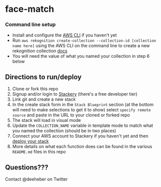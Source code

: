 # face-match

### Command line setup
- Install and configure the [AWS CLI](https://aws.amazon.com/cli/) if you haven't yet
- Run `aws rekognition create-collection --collection-id [collection name here]` using the AWS CLI on the command line to create a new rekognition collection [docs](https://docs.aws.amazon.com/rekognition/latest/dg/API_CreateCollection.html)
- You will need the value of what you named your collection in step 6 below

## Directions to run/deploy
1. Clone or fork this repo
2. Signup and/or login to [Stackery](https://www.stackery.io/) (there's a free developer tier)
3. Link git and create a new stack
4. In the create stack form in the `Stack Blueprint` section (at the bottom will need to make selections to get it to show) select `specify remote source` and paste in the URL to your cloned or forked repo
5. The stack will load in visual mode
6. Update the `COLLECTION_NAME` variable in template mode to match what you named the collection (should be in two places)
7. Connect your AWS account to Stackery if you haven't yet and then [deploy your stack](https://docs.stackery.io/docs/workflow/deploying-serverless-stacks/)
8. More details on what each function does can be found in the various `README.md` files in this repo

## Questions???
Contact @deeheber on Twitter
